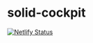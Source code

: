# solid-cockpit

[![Netlify
Status](https://api.netlify.com/api/v1/badges/9df652e2-6e61-4690-8e0f-57628bd93910/deploy-status)](https://app.netlify.com/sites/solid-cockpit/deploys)
